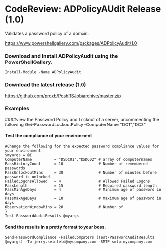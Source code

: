 # CodeReview: ADPolicyAUdit Release (1.0)
Validates a password policy of a domain.

https://www.powershellgallery.com/packages/ADPolicyAudit/1.0

### Download and Install ADPolicyAudit using the PowerShellGallery. 

	Install-Module -Name ADPolicyAudit

### Download the latest release (1.0)
https://github.com/proxb/PoshRSJob/archive/master.zip

### Examples
####view the Password Policy and Lockout of a server, uncommenting the following
	Get-PasswordLockoutPolicy -ComputerName "DC1","DC2"  

#### Test the compliance of your environment
	#Change the following for the expected password compliance values for your environment
	$myargs = @{
	ComputerName          = "DSDC01","DSDC02" # array of computernames
	PassHistoryCount      = 10                # Number of remembered passwords
	PassUnlockoutMins     = 30                # Number of minutes before password is unlocked
	FailedLogonsAllowed   = 4                 # Allowed Failed Logons
	PassLength            = 15                # Required password length
	PassMinAgeDays        = 4                 # Minimum age of password in days
	PassMaxAgeDays        = 10                # Maximum age of password in days
	ObservationWindowMins = 20                # Number of 
	}
	Test-PasswordAuditResults @myargs

#### Send the results in a pretty format to your boss.
	Send-PasswordCompliance -FailedComputers (Test-PasswordAuditResults @myargs) -To jerry.seinfeld@mycompany.com -SMTP smtp.mycompany.com
	
